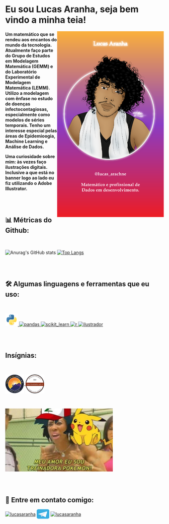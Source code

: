 # Eu sou Lucas Aranha, seja bem vindo a minha teia!

<img align="right" height="590em" src="Banner_Aranha_GitHub.png"/>
<h4 align="left"> </p>

Um matemático que se rendeu aos encantos do mundo da tecnologia. Atualmente faço parte do Grupo de Estudos em Modelagem Matemática (GEMM) e do Laboratório Experimental de Modelagem Matemática (LEMM). Utilizo a modelagem com ênfase no estudo de doenças infectocontagiosas, especialmente como modelos de séries temporais. Tenho um interesse especial pelas áreas de Epidemioogia, Machine Learning e Análise de Dados.

Uma curiosidade sobre mim: às vezes faço ilustrações digitais. Inclusive a que está no banner logo ao lado eu fiz utilizando o Adobe Illustrator. 

<br><br>

<h2 align="left"> 📊 Métricas do Github: </h2>
<br>

![Anurag's GitHub stats](https://github-readme-stats.vercel.app/api?username=lucas-aranha&show_icons=true&bg_color=DEG,fbb03b,8a3cc4,ed1c24&title_color=ffffff&text_color=ffffff&icon_color=ffffff)
[![Top Langs](https://github-readme-stats.vercel.app/api/top-langs/?username=lucas-aranha&layout=compact&show_icons=true&bg_color=DEG,fbb03b,8a3cc4,ed1c24&title_color=ffffff&text_color=ffffff&icon_color=ffffff)](https://github.com/lucas-aranha/github-readme-stats)

<br><br>

## 🛠️ Algumas linguagens e ferramentas que eu uso:
  <br/>
<p align="left"> <a 
href="https://www.python.org" target="_blank"> <img src="https://raw.githubusercontent.com/devicons/devicon/master/icons/python/python-original.svg" alt="python" width="40" height="40"/> </a> <a 
href="https://cdn.jsdelivr.net/gh/devicons/devicon@v2.15.1/devicon.min.css" target="_blank"> <img src="https://cdn.jsdelivr.net/gh/devicons/devicon/icons/pandas/pandas-original-wordmark.svg" alt="pandas" width="40" height="40"/> </a> <a 
href="https://scikit-learn.org/" target="_blank"> <img src="https://upload.wikimedia.org/wikipedia/commons/0/05/Scikit_learn_logo_small.svg" alt="scikit_learn" width="40" height="40"/> </a> <a
href="https://cdn.jsdelivr.net/gh/devicons/devicon@v2.15.1/devicon.min.css" target="_blank"> <img src="https://cdn.jsdelivr.net/gh/devicons/devicon/icons/r/r-original.svg" alt="r" width="40" height="40"/> </a> <a 
href="https://www.adobe.com/in/products/illustrator.html" target="_blank" rel="noreferrer"> <img src="https://www.vectorlogo.zone/logos/adobe_illustrator/adobe_illustrator-icon.svg" alt="ilustrador" width="40" height="40"/> </a> </p>

<br><br>

## Insígnias:
  <br/>
<p align="left"> <a 
href="https://api.badgr.io/public/assertions/2Fqa_bfmQlii3_wlZphHkw?identity__email=lucas.arachne%40gmail.com" target="blank"><img align="center" src="AdvancedECLBadge.png" alt="ecl_badge" height="60" width="60"/> </a> <a 
href="data-visualization-with-r.png" target="_blank" target="blank"><img align="center" src="data-visualization-with-r.png" alt="R_dv" width="60" height="60"/> </a> </p>
<br><br>
<img align="center" height="200em" src="treinadora_poke.jpg"/>

</br><br>

<h2 align="left">🔗 Entre em contato comigo:</h2>
<p align="left">
<a href="https://www.linkedin.com/in/lucas-aranha-035a73215/" target="blank"><img align="center" src="https://raw.githubusercontent.com/rahuldkjain/github-profile-readme-generator/master/src/images/icons/Social/linked-in-alt.svg" alt="lucasaranha" height="30" width="40" /></a>
<a href="https://t.me/L_Aranha" target="blank"><img align="center" src="telegram-svgrepo-com.svg" alt="lucasaranha" height="30" width="40" /></a>
<a href="https://instagram.com/lucas_arachne" target="blank"><img align="center" src="https://raw.githubusercontent.com/rahuldkjain/github-profile-readme-generator/master/src/images/icons/Social/instagram.svg" alt="lucasaranha" height="30" width="40" /></a>
</p>
